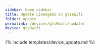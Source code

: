 ```yaml
---
sidebar: home_sidebar
title: Update LineageOS on gts9wifi
folder: update
permalink: /devices/gts9wifi/update/
device: gts9wifi
---
```

{% include templates/device_update.md %}
